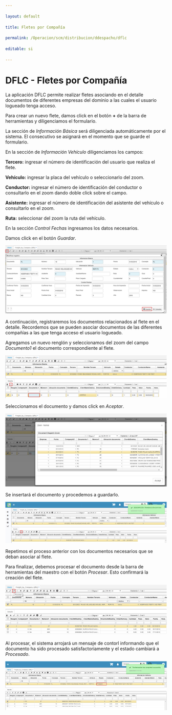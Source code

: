 ```yaml
---

layout: default

title: Fletes por Compañía

permalink: /Operacion/scm/distribucion/ddespacho/dflc

editable: si

---
```




# DFLC - Fletes por Compañía



La aplicación DFLC permite realizar fletes asociando en el detalle documentos de diferentes empresas del dominio a las cuales el usuario logueado tenga acceso.  



Para crear un nuevo flete, damos click en el botón **+** de la barra de herramientas y diligenciamos el formulario.  



La sección de _Información Básica_ será diligenciada automáticamente por el sistema. El consecutivo se asignará en el momento que se guarde el formulario.  



En la sección de _Información Vehículo_ diligenciamos los campos:  



**Tercero:** ingresar el número de identificación del usuario que realiza el flete.  

**Vehículo:** ingresar la placa del vehículo o seleccionarlo del zoom.  

**Conductor:** ingresar el número de identificación del conductor o consultarlo en el zoom dando doble click sobre el campo.  

**Asistente:** ingresar el número de identificación del asistente del vehículo o consultarlo en el zoom.  

**Ruta:** seleccionar del zoom la ruta del vehículo.  



En la sección _Control Fechas_ ingresamos los datos necesarios.  



Damos click en el botón _Guardar_.  



![](dflc.png)



A continuación, registraremos los documentos relacionados al flete en el detalle. Recordemos que se pueden asociar documentos de las diferentes compañías a las que tenga acceso el usuario logueado.  



Agregamos un nuevo renglón y seleccionamos del zoom del campo _Documento1_ el documento correspondiente al flete.  



![](dflc1.png)



Seleccionamos el documento y damos click en _Aceptar_.  



![](dflc2.png)



Se insertará el documento y procedemos a guardarlo.  



![](dflc3.png)



Repetimos el proceso anterior con los documentos necesarios que se deban asociar al flete.  



Para finalizar, debemos procesar el documento desde la barra de herramientas del maestro con el botón _Procesar_. Esto confirmará la creación del flete.  



![](dflc4.png)



Al procesar, el sistema arrojará un mensaje de contorl informando que el documento ha sido procesado satisfactoriamente y el estado cambiará a _Procesado_.  



![](dflc5.png)



